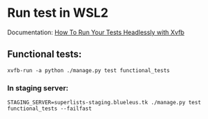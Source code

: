 # Run test in WSL2
Documentation: [How To Run Your Tests Headlessly with Xvfb](http://elementalselenium.com/tips/38-headless)

## Functional tests:
`xvfb-run -a python ./manage.py test functional_tests`

### In staging server:

`STAGING_SERVER=superlists-staging.blueleus.tk ./manage.py test functional_tests --failfast`
